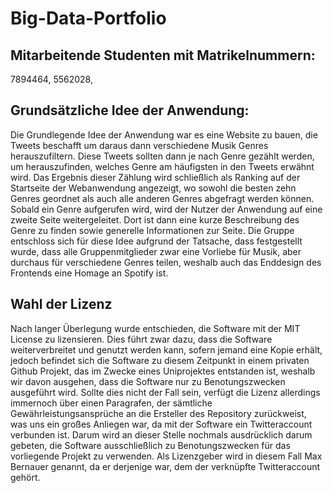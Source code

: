 # Big-Data-Portfolio

## Mitarbeitende Studenten mit Matrikelnummern: 
7894464, 5562028, 

## Grundsätzliche Idee der Anwendung: 
Die Grundlegende Idee der Anwendung war es eine Website zu bauen, die Tweets beschafft um daraus dann verschiedene Musik Genres herauszufiltern. Diese Tweets sollten dann je nach Genre gezählt werden, um herauszufinden, welches Genre am häufigsten in den Tweets erwähnt wird. Das Ergebnis dieser Zählung wird schließlich als Ranking auf der Startseite der Webanwendung angezeigt, wo sowohl die besten zehn Genres geordnet als auch alle anderen Genres abgefragt werden können. Sobald ein Genre aufgerufen wird, wird der Nutzer der Anwendung auf eine zweite Seite weitergeleitet. Dort ist dann eine kurze Beschreibung des Genre zu finden sowie generelle Informationen zur Seite. Die Gruppe entschloss sich für diese Idee aufgrund der Tatsache, dass festgestellt wurde, dass alle Gruppenmitglieder zwar eine Vorliebe für Musik, aber durchaus für verschiedene Genres teilen, weshalb auch das Enddesign des Frontends eine Homage an Spotify ist.

## Wahl der Lizenz
Nach langer Überlegung wurde entschieden, die Software mit der MIT License zu lizensieren. Dies führt zwar dazu, dass die Software weiterverbreitet und genutzt werden kann, sofern jemand eine Kopie erhält, jedoch befindet sich die Software zu diesem Zeitpunkt in einem privaten Github Projekt, das im Zwecke eines Uniprojektes entstanden ist, weshalb wir davon ausgehen, dass die Software nur zu Benotungszwecken ausgeführt wird. Sollte dies nicht der Fall sein, verfügt die Lizenz allerdings immernoch über einen Paragrafen, der sämtliche Gewährleistungsansprüche an die Ersteller des Repository zurückweist, was uns ein großes Anliegen war, da mit der Software ein Twitteraccount verbunden ist. Darum wird an dieser Stelle nochmals ausdrücklich darum gebeten, die Software ausschließlich zu Benotungszwecken für das vorliegende Projekt zu verwenden. Als Lizenzgeber wird in diesem Fall Max Bernauer genannt, da er derjenige war, dem der verknüpfte Twitteraccount gehört.